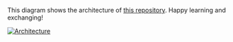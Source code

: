 This diagram shows the architecture of [this repository](https://github.com/Hongbo-Miao/hongbomiao.com). Happy learning and exchanging!

[![Architecture](https://user-images.githubusercontent.com/3375461/206895642-1cb217aa-23c3-4c2f-b45a-f04250afda9b.svg)](https://github.com/Hongbo-Miao/hongbomiao.com)
